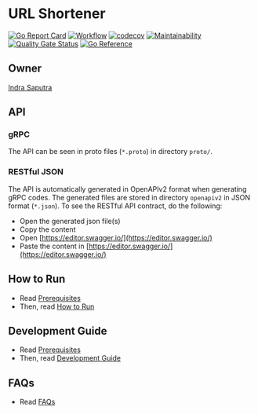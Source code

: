 # URL Shortener

[![Go Report Card](https://goreportcard.com/badge/github.com/indrasaputra/url-shortener)](https://goreportcard.com/report/github.com/indrasaputra/url-shortener)
[![Workflow](https://github.com/indrasaputra/url-shortener/workflows/Test/badge.svg)](https://github.com/indrasaputra/url-shortener/actions)
[![codecov](https://codecov.io/gh/indrasaputra/url-shortener/branch/main/graph/badge.svg?token=VI4V05KUEO)](https://codecov.io/gh/indrasaputra/url-shortener)
[![Maintainability](https://api.codeclimate.com/v1/badges/e28a29089f4c66303cb0/maintainability)](https://codeclimate.com/github/indrasaputra/url-shortener/maintainability)
[![Quality Gate Status](https://sonarcloud.io/api/project_badges/measure?project=indrasaputra_url-shortener&metric=alert_status)](https://sonarcloud.io/dashboard?id=indrasaputra_url-shortener)
[![Go Reference](https://pkg.go.dev/badge/github.com/indrasaputra/url-shortener.svg)](https://pkg.go.dev/github.com/indrasaputra/url-shortener)

## Owner

[Indra Saputra](https://github.com/indrasaputra)

## API

### gRPC

The API can be seen in proto files (`*.proto`) in directory `proto/`.

### RESTful JSON

The API is automatically generated in OpenAPIv2 format when generating gRPC codes.
The generated files are stored in directory `openapiv2` in JSON format (`*.json`).
To see the RESTful API contract, do the following:
- Open the generated json file(s)
- Copy the content
- Open [https://editor.swagger.io/](https://editor.swagger.io/)
- Paste the content in [https://editor.swagger.io/](https://editor.swagger.io/)

## How to Run

- Read [Prerequisites](doc/PREREQUISITES.md)
- Then, read [How to Run](doc/HOW_TO_RUN.md)

## Development Guide

- Read [Prerequisites](doc/PREREQUISITES.md)
- Then, read [Development Guide](doc/DEVELOPMENT_GUIDE.md)

## FAQs

- Read [FAQs](doc/FAQS.md)